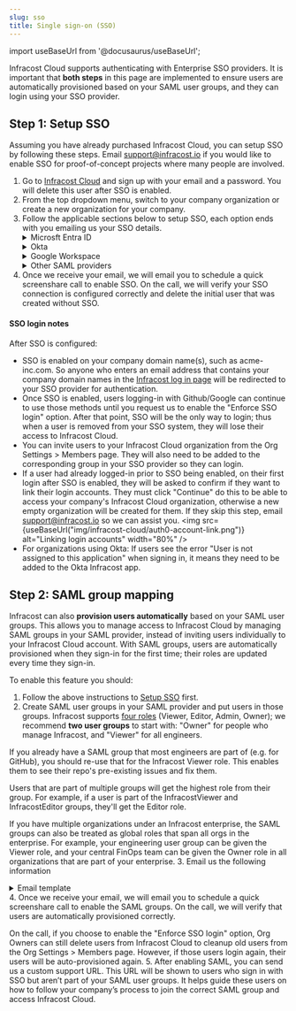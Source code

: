 ```yaml
---
slug: sso
title: Single sign-on (SSO)
---
```


import useBaseUrl from '@docusaurus/useBaseUrl';

Infracost Cloud supports authenticating with Enterprise SSO providers. It is important that **both steps** in this page are implemented to ensure users are automatically provisioned based on your SAML user groups, and they can login using your SSO provider.

## Step 1: Setup SSO

Assuming you have already purchased Infracost Cloud, you can setup SSO by following these steps. Email [support@infracost.io](mailto:support@infracost.io) if you would like to enable SSO for proof-of-concept projects where many people are involved.
1. Go to [Infracost Cloud](https://dashboard.infracost.io) and sign up with your email and a password. You will delete this user after SSO is enabled.
2. From the top dropdown menu, switch to your company organization or create a new organization for your company.
3. Follow the applicable sections below to setup SSO, each option ends with you emailing us your SSO details.
    <details>
      <summary>Microsft Entra ID</summary>
      <ol style={{'list-style-type': 'decimal'}}>
        <li>In the <a href="https://dashboard.infracost.io" target="_blank" rel="noopener noreferrer">Infracost Cloud
            dashboard</a> go to <code>Org Settings</code> and copy your <code>Org ID</code>. You will need to
          provide this to Infracost in a future step.</li>
        <li>Login to the <a href="https://portal.azure.com" target="_blank" rel="noopener noreferrer">Azure portal</a>
        </li>
        <li>Go to <code>Microsoft Entra ID &gt; Enterprise applications</code></li>
        <li>Click <code>New application</code></li>
        <li>Click <code>Create your own application</code></li>
        <li>For the name enter <code>Infracost Cloud</code></li>
        <li>Make sure 'Integrate any other application you don't find in the gallery (Non-gallery)' is selected.</li>
        <li>On the left select <code>Single sign-on</code> and select <code>SAML</code></li>
        <li>Click <code>Edit</code> in the Basic SAML Configuration section.</li>
        <li>Click <code>Add identifier</code> and enter <code>urn:auth0:infracost:&lt;YOUR INFRACOST ORG ID&gt;</code></li>
        <li>Click <code>Add reply URL</code> and enter <code>https://login.infracost.io/login/callback?connection=&lt;YOUR INFRACOST ORG ID&gt;</code></li>
        <li>Click <code>Save</code></li>
        <li>Download 'Certificate (Base64)'. You will need to provide this to Infracost.</li>
        <li>Copy the 'Login URL'. You will need to provide this to Infracost in the next step.</li>
        <li>Email us the following information with the certificate attached:
          <pre>
            To: support@infracost.io<br/>
            Subject: Enable SSO<br/>
            Body:<br/><br/>
            Please enable SSO for our organization.<br/><br/>
            - Company name or Infracost Org ID: xxx<br/>
            - SSO provider: Microsoft Entra ID<br/>
            - Login URL: xxx<br/>
            - Tenant domains, either the email domain (example.com) or Microsoft tenant domain (example.onmicrosoft.com): xxx<br/>
            - The certificate is attached.<br/><br/>
            Thanks!
          </pre>
        </li>
      </ol>
    </details>
    <details>
      <summary>Okta</summary>
      <ol style={{'list-style-type': 'decimal'}}>
        <li>In the <a href="https://dashboard.infracost.io" target="_blank" rel="noopener noreferrer">Infracost Cloud
            dashboard</a> go to <code>Org Settings</code> and copy your <code>Org ID</code>. You will need to
          provide this to Infracost in a future step.</li>
        <li>Login to the Okta Admin dashboard</li>
        <li>Go to <code>Applications &gt; Applications</code></li>
        <li>Click <code>Create App Integration</code></li>
        <li>Select <code>SAML 2.0</code> and click Next.</li>
        <li>For the App name enter <code>Infracost Cloud</code> and click Next.</li>
        <li>For Single sign on URL enter
          <code>https://login.infracost.io/login/callback?connection=&lt;YOUR INFRACOST ORG ID&gt;</code>
        </li>
        <li>For the Audience URL (SP Entity ID) enter <code>urn:auth0:infracost:&lt;YOUR INFRACOST ORG ID&gt;</code><img
            loading="lazy" src="/docs/img/sso/okta-saml-settings.png" alt="Okta Attribute Statements form"
            class="img_ev3q" /></li>
        <li>Add the following for the Attribute Statements section and click Next.<img loading="lazy"
            src="/docs/img/sso/okta-attribute-statements.png" alt="Okta Attribute Statements form" class="img_ev3q" /></li>
        <li>Choose 'I'm an Okta customer adding an internal app' and click Finish</li>
        <li>In the Sign on tab, scroll down to the SAML Signing Certificates section. On the right-hand side click the
          button to View SAML setup instructions.</li>
        <li>Copy the Identity Provider Single Sign-On URL and download the certificate.</li>
        <li>Email us the following information with the certificate attached:
          <pre>
            To: support@infracost.io<br/>
            Subject: Enable SSO<br/>
            Body:<br/><br/>
            Please enable SSO for our organization.<br/><br/>
            - Company name or Infracost Org ID: xxx<br/>
            - SSO provider: Okta<br/>
            - Identity Provider Single Sign-On URL: xxx<br/>
            - SSO domains (comma separated list of domains to enable for this SSO connection): xxx<br/>
            - The public certificate is attached.<br/><br/>
            Thanks!
          </pre>
          </li>
        <li>In the Okta Admin dashboard assign any users to the Infracost Cloud app. You can also add an Infracost button or icon to your SSO portal as we support IdP-Initiated logins from Okta too, save the following image to use for that:</li>
        <img src={useBaseUrl("img/small-logo.png")} width="128px" />
      </ol>
    </details>
    <details>
      <summary>Google Workspace</summary>
      <ol style={{'list-style-type': 'decimal'}}>
        <li>In the <a href="https://dashboard.infracost.io" target="_blank" rel="noopener noreferrer">Infracost Cloud
            dashboard</a> go to <code>Org Settings</code> and copy your <code>Org ID</code>. You will need this when
          setting up the SAML app in Google Workspace.</li>
        <li>Login to <a href="https://admin.google.com" target="_blank" rel="noopener noreferrer">Google Workspace
            admin</a></li>
        <li>Go to <code>Apps &gt; Web and mobile apps</code></li>
        <li>Click <code>Add app &gt; Add custom SAML app</code></li>
        <li>For the App name enter <code>Infracost Cloud</code></li>
        <li>Copy the SSO URL and download the Certificate. You will need to supply these to Infracost in a future step.
          Click Continue.</li>
        <li>In the ACS URL enter:
          <code>https://login.infracost.io/login/callback?connection=&lt;YOUR INFRACOST ORG ID&gt;</code>
        </li>
        <li>In the Entity ID enter: <code>urn:auth0:infracost:&lt;YOUR INFRACOST ORG ID&gt;</code></li>
        <li>Tick <code>Signed response</code></li>
        <li>For Name ID format choose <code>UNSPECIFIED</code> and for Name ID choose
          <code>Basic Information &gt; Primary email</code>. The form should look like the following:<img loading="lazy"
            src="/docs/img/sso/google-workspace-service-provider.png" alt="Google Workspace Service Provider form"
            class="img_ev3q" />
        </li>
        <li>Click Continue</li>
        <li>Add the following Attributes and click Finish:<img loading="lazy"
            src="/docs/img/sso/google-workspace-attributes.png" alt="Google Workspace Service Provider form"
            class="img_ev3q" /></li>
        <li>Email us the following information with the certificate attached:
          <pre>
            To: support@infracost.io<br/>
            Subject: Enable SSO<br/>
            Body:<br/><br/>
            Please enable SSO for our organization.<br/><br/>
            - Company name or Infracost Org ID: xxx<br/>
            - SSO provider: Google Workspace<br/>
            - SSO URL: xxx<br/>
            - SSO domains (comma separated list of domains to enable for this SSO connection): xxx<br/>
            - The certificate is attached.<br/><br/>
            Thanks!
          </pre>
        </li>
      </ol>
    </details>
    <details>
      <summary>Other SAML providers</summary>
      <ol style={{'list-style-type': 'decimal'}}>
        <li>In the <a href="https://dashboard.infracost.io" target="_blank" rel="noopener noreferrer">Infracost Cloud
            dashboard</a> go to <code>Org Settings</code> and copy your <code>Org ID</code>. You will need to
          provide this in the next step.</li>
        <li>Email us the following information with the certificate attached:
          <pre>
            To: support@infracost.io<br/>
            Subject: Enable SSO<br/>
            Body:<br/><br/>
            Please enable SSO for our organization.<br/><br/>
            - Company name or Infracost Org ID: xxx<br/>
            - SSO service provider: xxx<br/>
            - SSO URL: xxx<br/>
            - SSO domains (comma separated list of domains to enable for this SSO connection): xxx<br/>
            - The SSO certificate is attached.<br/><br/>
            Thanks!
          </pre>
        </li>
      </ol>
    </details>
4. Once we receive your email, we will email you to schedule a quick screenshare call to enable SSO. On the call, we will verify your SSO connection is configured correctly and delete the initial user that was created without SSO.

#### SSO login notes

After SSO is configured:
- SSO is enabled on your company domain name(s), such as acme-inc.com. So anyone who enters an email address that contains your company domain names in the [Infracost log in page](https://dashboard.infracost.io) will be redirected to your SSO provider for authentication.
- Once SSO is enabled, users logging-in with Github/Google can continue to use those methods until you request us to enable the "Enforce SSO login" option. After that point, SSO will be the only way to login; thus when a user is removed from your SSO system, they will lose their access to Infracost Cloud.
- You can invite users to your Infracost Cloud organization from the Org Settings > Members page. They will also need to be added to the corresponding group in your SSO provider so they can login.
- If a user had already logged-in prior to SSO being enabled, on their first login after SSO is enabled, they will be asked to confirm if they want to link their login accounts. They must click "Continue" do this to be able to access your company's Infracost Cloud organization, otherwise a new empty organization will be created for them. If they skip this step, email [support@infracost.io](mailto:support@infracost.io) so we can assist you.
    <img src={useBaseUrl("img/infracost-cloud/auth0-account-link.png")} alt="Linking login accounts" width="80%" />
- For organizations using Okta: If users see the error "User is not assigned to this application" when signing in, it means they need to be added to the Okta Infracost app.

## Step 2: SAML group mapping

Infracost can also **provision users automatically** based on your SAML user groups. This allows you to manage access to Infracost Cloud by managing SAML groups in your SAML provider, instead of inviting users individually to your Infracost Cloud account. With SAML groups, users are automatically provisioned when they sign-in for the first time; their roles are updated every time they sign-in.

To enable this feature you should:
1. Follow the above instructions to [Setup SSO](#setup-sso) first.
2. Create SAML user groups in your SAML provider and put users in those groups. Infracost supports [four roles](/docs/infracost_cloud/key_concepts/#team-management) (Viewer, Editor, Admin, Owner); we recommend **two user groups** to start with: "Owner" for people who manage Infracost, and "Viewer" for all engineers.

  If you already have a SAML group that most engineers are part of (e.g. for GitHub), you should re-use that for the Infracost Viewer role. This enables them to see their repo's pre-existing issues and fix them.

  Users that are part of multiple groups will get the highest role from their group. For example, if a user is part of the InfracostViewer and InfracostEditor groups, they'll get the Editor role.

  If you have multiple organizations under an Infracost enterprise, the SAML groups can also be treated as global roles that span all orgs in the enterprise. For example, your engineering user group can be given the Viewer role, and your central FinOps team can be given the Owner role in all organizations that are part of your enterprise.
3. Email us the following information

  <details>
    <summary>Email template</summary>
    <pre>
      To: support@infracost.io<br/>
      Subject: Enable SAML groups<br/>
      Body:<br/><br/>
      Please enable SAML groups for our organization.<br/><br/>
      - Company name or Infracost Org ID: xxx<br/><br/>
      - SSO service provider: [Microsoft Entra ID, Okta, Google Workspace, Other SAML Provider]<br/><br/>
      - SAML group role mapping:<br/>
        | SAML group name | Infracost Org slug | Infracost role |<br/>
        |-----------------|--------------------|----------------|<br/>
        | AllEngineers    | my_org             | Org Viewer     |<br/>
        | InfracostEditor | my_org             | Org Editor     |<br/>
        | InfracostAdmin  | my_org             | Org Admin      |<br/>
        | InfracostOwner  | all orgs           | Org Owner      |<br/><br/>
      - The attribute name in the SAML assertion that will contain the group names, for example `memberOf`.<br/><br/>
      - If possible, an example of the SAML assertion that will be sent.<br/><br/>
      Thanks!
    </pre>
  </details>
4. Once we receive your email, we will email you to schedule a quick screenshare call to enable the SAML groups. On the call, we will verify that users are automatically provisioned correctly.

  On the call, if you choose to enable the "Enforce SSO login" option, Org Owners can still delete users from Infracost Cloud to cleanup old users from the Org Settings > Members page. However, if those users login again, their users will be auto-provisioned again.
5. After enabling SAML, you can send us a custom support URL. This URL will be shown to users who sign in with SSO but aren’t part of your SAML user groups. It helps guide these users on how to follow your company’s process to join the correct SAML group and access Infracost Cloud.
